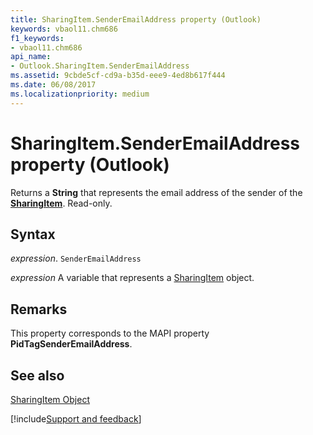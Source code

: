 ```yaml
---
title: SharingItem.SenderEmailAddress property (Outlook)
keywords: vbaol11.chm686
f1_keywords:
- vbaol11.chm686
api_name:
- Outlook.SharingItem.SenderEmailAddress
ms.assetid: 9cbde5cf-cd9a-b35d-eee9-4ed8b617f444
ms.date: 06/08/2017
ms.localizationpriority: medium
---
```



# SharingItem.SenderEmailAddress property (Outlook)

Returns a **String** that represents the email address of the sender of the **[SharingItem](Outlook.SharingItem.md)**. Read-only.


## Syntax

_expression_. `SenderEmailAddress`

_expression_ A variable that represents a [SharingItem](Outlook.SharingItem.md) object.


## Remarks

This property corresponds to the MAPI property **PidTagSenderEmailAddress**.


## See also


[SharingItem Object](Outlook.SharingItem.md)

[!include[Support and feedback](~/includes/feedback-boilerplate.md)]